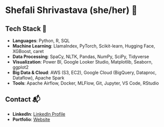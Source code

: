 # Shefali Shrivastava (she/her) 🔆

## Tech Stack 🚀

- **Languages**: Python, R, SQL
- **Machine Learning**: LlamaIndex, PyTorch, Scikit-learn, Hugging Face, XGBoost, caret
- **Data Processing**: SpaCy, NLTK, Pandas, NumPy, SciPy, Tidyverse
- **Visualization**: Power BI, Google Looker Studio, Matplotlib, Seaborn, ggplot2
- **Big Data & Cloud**: AWS (S3, EC2), Google Cloud (BigQuery, Dataproc, Dataflow), Apache Spark
- **Tools**: Apache Airflow, Docker, MLFlow, Git, Jupyter, VS Code, RStudio


## Contact 📬

- **LinkedIn**: [LinkedIn Profile](https://www.linkedin.com/in/shefali-shrivastava-120b02bb/)
- **Portfolio**: [Website](https://shefalishrivastava.com/)
